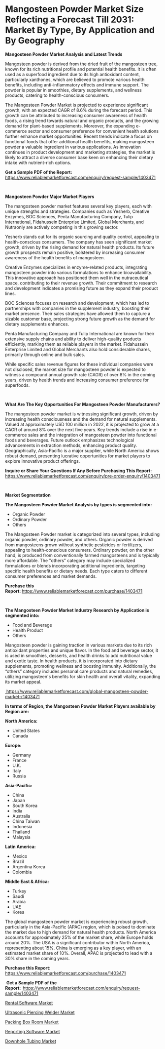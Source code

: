 <p><h1>Mangosteen Powder Market Size Reflecting a Forecast Till 2031: Market By Type, By Application and By Geography</h1></p><p><strong>Mangosteen Powder Market Analysis and Latest Trends</strong></p>
<p><p>Mangosteen powder is derived from the dried fruit of the mangosteen tree, known for its rich nutritional profile and potential health benefits. It is often used as a superfood ingredient due to its high antioxidant content, particularly xanthones, which are believed to promote various health benefits, including anti-inflammatory effects and immune support. The powder is popular in smoothies, dietary supplements, and wellness products, catering to health-conscious consumers.</p><p>The Mangosteen Powder Market is projected to experience significant growth, with an expected CAGR of 8.6% during the forecast period. This growth can be attributed to increasing consumer awareness of health foods, a rising trend towards natural and organic products, and the growing demand for plant-based supplements. Moreover, the expanding e-commerce sector and consumer preference for convenient health solutions further enhance market opportunities. Recent trends indicate a focus on functional foods that offer additional health benefits, making mangosteen powder a valuable ingredient in various applications. As innovation continues in product development and marketing strategies, the market is likely to attract a diverse consumer base keen on enhancing their dietary intake with nutrient-rich options.</p></p>
<p><strong>Get a Sample PDF of the Report:&nbsp;</strong> <a href="https://www.reliablemarketforecast.com/enquiry/request-sample/1403471?utm_campaign=1530&utm_medium=2&utm_source=Github&utm_content=ia&utm_term=23102024&utm_id=mangosteen-powder">https://www.reliablemarketforecast.com/enquiry/request-sample/1403471</a></p>
<p>&nbsp;</p>
<p><strong>Mangosteen Powder Major Market Players</strong></p>
<p><p>The mangosteen powder market features several key players, each with unique strengths and strategies. Companies such as Yesherb, Creative Enzymes, BOC Sciences, Penta Manufacturing Company, Tulip International, Fidahussein Enterprise Limited, Global Merchants, and Nutraonly are actively competing in this growing sector.</p><p>Yesherb stands out for its organic sourcing and quality control, appealing to health-conscious consumers. The company has seen significant market growth, driven by the rising demand for natural health products. Its future growth prospects remain positive, bolstered by increasing consumer awareness of the health benefits of mangosteen.</p><p>Creative Enzymes specializes in enzyme-related products, integrating mangosteen powder into various formulations to enhance bioavailability. This innovative approach has positioned them well in the nutraceutical space, contributing to their revenue growth. Their commitment to research and development indicates a promising future as they expand their product lines.</p><p>BOC Sciences focuses on research and development, which has led to partnerships with companies in the supplement industry, boosting their market presence. Their sales strategies have allowed them to capture a sizable customer base, projecting strong future growth as the demand for dietary supplements enhances.</p><p>Penta Manufacturing Company and Tulip International are known for their extensive supply chains and ability to deliver high-quality products efficiently, marking them as reliable players in the market. Fidahussein Enterprise Limited and Global Merchants also hold considerable shares, primarily through online and bulk sales.</p><p>While specific sales revenue figures for these individual companies were not disclosed, the market size for mangosteen powder is expected to witness a compound annual growth rate (CAGR) of over 8% in the coming years, driven by health trends and increasing consumer preference for superfoods.</p></p>
<p>&nbsp;</p>
<p><strong>What Are The Key Opportunities For Mangosteen Powder Manufacturers?</strong></p>
<p><p>The mangosteen powder market is witnessing significant growth, driven by increasing health consciousness and the demand for natural supplements. Valued at approximately USD 100 million in 2022, it is projected to grow at a CAGR of around 8% over the next five years. Key trends include a rise in e-commerce sales and the integration of mangosteen powder into functional foods and beverages. Future outlook emphasizes technological advancements in extraction methods, enhancing product quality. Geographically, Asia-Pacific is a major supplier, while North America shows robust demand, presenting lucrative opportunities for market players to explore innovative product offerings.</p></p>
<p><strong>Inquire or Share Your Questions If Any Before Purchasing This Report:</strong> <a href="https://www.reliablemarketforecast.com/enquiry/pre-order-enquiry/1403471?utm_campaign=1530&utm_medium=2&utm_source=Github&utm_content=ia&utm_term=23102024&utm_id=mangosteen-powder">https://www.reliablemarketforecast.com/enquiry/pre-order-enquiry/1403471</a></p>
<p>&nbsp;</p>
<p><strong>Market Segmentation</strong></p>
<p><strong>The Mangosteen Powder Market Analysis by types is segmented into:</strong></p>
<p><ul><li>Organic Powder</li><li>Ordinary Powder</li><li>Others</li></ul></p>
<p><p>The Mangosteen Powder market is categorized into several types, including organic powder, ordinary powder, and others. Organic powder is derived from mangosteens grown without synthetic pesticides or fertilizers, appealing to health-conscious consumers. Ordinary powder, on the other hand, is produced from conventionally farmed mangosteens and is typically more affordable. The "others" category may include specialized formulations or blends incorporating additional ingredients, targeting specific health benefits or dietary needs. Each type caters to different consumer preferences and market demands.</p></p>
<p><strong>Purchase this Report:&nbsp;</strong><a href="https://www.reliablemarketforecast.com/purchase/1403471?utm_campaign=1530&utm_medium=2&utm_source=Github&utm_content=ia&utm_term=23102024&utm_id=mangosteen-powder">https://www.reliablemarketforecast.com/purchase/1403471</a></p>
<p>&nbsp;</p>
<p><strong>The Mangosteen Powder Market Industry Research by Application is segmented into:</strong></p>
<p><ul><li>Food and Beverage</li><li>Health Product</li><li>Others</li></ul></p>
<p><p>Mangosteen powder is gaining traction in various markets due to its rich antioxidant properties and unique flavor. In the food and beverage sector, it is used in smoothies, desserts, and health drinks to add nutritional value and exotic taste. In health products, it is incorporated into dietary supplements, promoting wellness and boosting immunity. Additionally, the “others” category includes personal care products and natural remedies, utilizing mangosteen's benefits for skin health and overall vitality, expanding its market appeal.</p></p>
<p><a href="https://www.reliablemarketforecast.com/global-mangosteen-powder-market-r1403471?utm_campaign=1530&utm_medium=2&utm_source=Github&utm_content=ia&utm_term=23102024&utm_id=mangosteen-powder">&nbsp;https://www.reliablemarketforecast.com/global-mangosteen-powder-market-r1403471</a></p>
<p><strong>In terms of Region, the Mangosteen Powder Market Players available by Region are:</strong></p>
<p>
    <p> <strong> North America: </strong>
        <ul>
            <li>United States</li>
            <li>Canada</li>
        </ul>
        </p> 
    <p> <strong> Europe: </strong>
        <ul>
            <li>Germany</li>
            <li>France</li>
            <li>U.K.</li>
            <li>Italy</li>
            <li>Russia</li>
        </ul>
        </p> 
    <p> <strong> Asia-Pacific: </strong>
        <ul>
            <li>China</li>
            <li>Japan</li>
            <li>South Korea</li>
            <li>India</li>
            <li>Australia</li>
            <li>China Taiwan</li>
            <li>Indonesia</li>
            <li>Thailand</li>
            <li>Malaysia</li>
        </ul>
        </p> 
    <p> <strong> Latin America: </strong>
        <ul>
            <li>Mexico</li>
            <li>Brazil</li>
            <li>Argentina Korea</li>
            <li>Colombia</li>
        </ul>
        </p> 
    <p> <strong> Middle East & Africa: </strong>
        <ul>
            <li>Turkey</li>
            <li>Saudi</li>
            <li>Arabia</li>
            <li>UAE</li>
            <li>Korea</li>
        </ul>
    </p>
    </p>
<p><p>The global mangosteen powder market is experiencing robust growth, particularly in the Asia-Pacific (APAC) region, which is poised to dominate the market due to high demand for natural health products. North America accounts for approximately 25% of the market share, while Europe holds around 20%. The USA is a significant contributor within North America, representing about 15%. China is emerging as a key player, with an estimated market share of 10%. Overall, APAC is projected to lead with a 30% share in the coming years.</p></p>
<p><strong>Purchase this Report: </strong><a href="https://www.reliablemarketforecast.com/purchase/1403471?utm_campaign=1530&utm_medium=2&utm_source=Github&utm_content=ia&utm_term=23102024&utm_id=mangosteen-powder">https://www.reliablemarketforecast.com/purchase/1403471</a></p>
<p>&nbsp;<strong>Get a Sample PDF of the Report:&nbsp;&nbsp;</strong><a href="https://www.reliablemarketforecast.com/enquiry/request-sample/1403471?utm_campaign=1530&utm_medium=2&utm_source=Github&utm_content=ia&utm_term=23102024&utm_id=mangosteen-powder">https://www.reliablemarketforecast.com/enquiry/request-sample/1403471</a></p>
<p><strong></strong></p>
<p><p><a href="https://www.linkedin.com/pulse/rental-software-market-global-share-ranking-overall-sales-kganc?utm_campaign=1530&utm_medium=2&utm_source=Github&utm_content=ia&utm_term=23102024&utm_id=mangosteen-powder">Rental Software Market</a></p><p><a href="https://github.com/laurita8veso/Market-Research-Report-List-1/blob/main/ultrasonic-piercing-welder-market.md?utm_campaign=1530&utm_medium=2&utm_source=Github&utm_content=ia&utm_term=23102024&utm_id=mangosteen-powder">Ultrasonic Piercing Welder Market</a></p><p><a href="https://github.com/lesavftol/Market-Research-Report-List-1/blob/main/packing-box-room-market.md?utm_campaign=1530&utm_medium=2&utm_source=Github&utm_content=ia&utm_term=23102024&utm_id=mangosteen-powder">Packing Box Room Market</a></p><p><a href="https://www.linkedin.com/pulse/investment-opportunities-reporting-software-sector-risk-analysis-gbt6c?utm_campaign=1530&utm_medium=2&utm_source=Github&utm_content=ia&utm_term=23102024&utm_id=mangosteen-powder">Reporting Software Market</a></p><p><a href="https://issuu.com/reportprime-2/docs/downhole-tubing-market-size-2030.pp_87794d30e506da?utm_campaign=1530&utm_medium=2&utm_source=Github&utm_content=ia&utm_term=23102024&utm_id=mangosteen-powder">Downhole Tubing Market</a></p></p>
